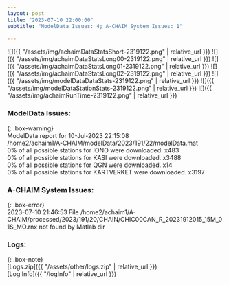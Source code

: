 ```yaml
---
layout: post
title: "2023-07-10 22:00:00"
subtitle: "ModelData Issues: 4; A-CHAIM System Issues: 1"

---
```


![]({{ "/assets/img/achaimDataStatsShort-2319122.png" | relative_url }})
![]({{ "/assets/img/achaimDataStatsLong00-2319122.png" | relative_url }})
![]({{ "/assets/img/achaimDataStatsLong01-2319122.png" | relative_url }})
![]({{ "/assets/img/achaimDataStatsLong02-2319122.png" | relative_url }})
![]({{ "/assets/img/modelDataDataStats-2319122.png" | relative_url }})
![]({{ "/assets/img/modelDataStationStats-2319122.png" | relative_url }})
![]({{ "/assets/img/achaimRunTime-2319122.png" | relative_url }})


### ModelData Issues:  
  
{: .box-warning}  
 ModelData report for 10-Jul-2023 22:15:08   
 /home2/achaim1/A-CHAIM/modelData/2023/191/22/modelData.mat   
 0% of all possible stations for IONO were downloaded. x483   
 0% of all possible stations for KASI were downloaded. x3488   
 0% of all possible stations for QGN were downloaded. x14   
 0% of all possible stations for KARTVERKET were downloaded. x3197   
  
### A-CHAIM System Issues:  
  
{: .box-error}  
2023-07-10 21:46:53 File /home2/achaim1/A-CHAIM/processed/2023/191/20/CHAIN/CHIC00CAN_R_20231912015_15M_01S_MO.rnx not found by Matlab dir  

### Logs:  
  
{: .box-note}  
[Logs.zip]({{ "/assets/other/logs.zip" | relative_url }})  
[Log Info]({{ "/logInfo" | relative_url }})  
